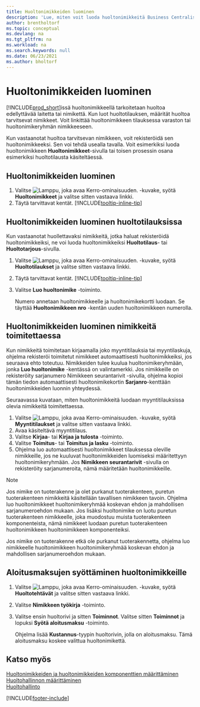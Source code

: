 ```yaml
---
title: Huoltonimikkeiden luominen
description: 'Lue, miten voit luoda huoltonimikkeitä Business Centralissa esimerkiksi huoltotilauksen sisäisesti tai toimitessasi nimikkeitä.'
author: brentholtorf
ms.topic: conceptual
ms.devlang: na
ms.tgt_pltfrm: na
ms.workload: na
ms.search.keywords: null
ms.date: 06/23/2021
ms.author: bholtorf
---
```

# <a name="create-service-items"></a>Huoltonimikkeiden luominen

[!INCLUDE[prod_short](includes/prod_short.md)]issä huoltonimikkeellä tarkoitetaan huoltoa edellyttävää laitetta tai nimikettä. Kun luot huoltotilauksen, määrität huoltoa tarvitsevat nimikkeet. Voit linkittää huoltonimikkeen tilauksessa varaston tai huoltonimikeryhmän nimikkeeseen.    

Kun vastaanotat huoltoa tarvitsevan nimikkeen, voit rekisteröidä sen huoltonimikkeeksi. Sen voi tehdä usealla tavalla. Voit esimerkiksi luoda huoltonimikkeen **Huoltonimikkeet**-sivulla tai toisen prosessin osana esimerkiksi huoltotilausta käsiteltäessä.   

## <a name="to-create-a-service-item"></a>Huoltonimikkeiden luominen

1. Valitse ![Lamppu, joka avaa Kerro-ominaisuuden.](media/ui-search/search_small.png "Kerro, mitä haluat tehdä") -kuvake, syötä **Huoltonimikkeet** ja valitse sitten vastaava linkki.
2. Täytä tarvittavat kentät. [!INCLUDE[tooltip-inline-tip](includes/tooltip-inline-tip_md.md)]  

## <a name="to-create-service-items-within-a-service-order"></a>Huoltonimikkeiden luominen huoltotilauksissa

Kun vastaanotat huollettavaksi nimikkeitä, jotka haluat rekisteröidä huoltonimikkeiksi, ne voi luoda huoltonimikkeiksi **Huoltotilaus**- tai **Huoltotarjous**-sivulla.  

1. Valitse ![Lamppu, joka avaa Kerro-ominaisuuden.](media/ui-search/search_small.png "Kerro, mitä haluat tehdä") -kuvake, syötä **Huoltotilaukset** ja valitse sitten vastaava linkki.  
2. Täytä tarvittavat kentät. [!INCLUDE[tooltip-inline-tip](includes/tooltip-inline-tip_md.md)]  
3. Valitse **Luo huoltonimike** -toiminto.  

    Numero annetaan huoltonimikkeelle ja huoltonimikekortti luodaan. Se täyttää **Huoltonimikkeen nro** -kentän uuden huoltonimikkeen numerolla.

## <a name="to-create-a-service-item-when-shipping-items"></a>Huoltonimikkeiden luominen nimikkeitä toimitettaessa

Kun nimikkeitä toimitetaan kirjaamalla joko myyntitilauksia tai myyntilaskuja, ohjelma rekisteröi toimitetut nimikkeet automaattisesti huoltonimikkeiksi, jos seuraava ehto toteutuu. Nimikkeiden tulee kuulua huoltonimikeryhmään, jonka **Luo huoltonimike** -kentässä on valintamerkki. Jos nimikkeille on rekisteröity sarjanumero Nimikkeen seurantarivit -sivulla, ohjelma kopioi tämän tiedon automaattisesti huoltonimikekortin **Sarjanro**-kenttään huoltonimikkeiden luonnin yhteydessä.  

Seuraavassa kuvataan, miten huoltonimikkeitä luodaan myyntitilauksissa olevia nimikkeitä toimitettaessa.  

1. Valitse ![Lamppu, joka avaa Kerro-ominaisuuden.](media/ui-search/search_small.png "Kerro, mitä haluat tehdä") -kuvake, syötä **Myyntitilaukset** ja valitse sitten vastaava linkki.  
2. Avaa käsiteltävä myyntitilaus.  
3. Valitse **Kirjaa**- tai **Kirjaa ja tulosta** -toiminto.  
4. Valitse **Toimitus**- tai **Toimitus ja lasku** -toiminto.  
5. Ohjelma luo automaattisesti huoltonimikkeet tilauksessa oleville nimikkeille, jos ne kuuluvat huoltonimikkeiden luomiseksi määritettyyn huoltonimikeryhmään. Jos **Nimikkeen seurantarivit** -sivulla on rekisteröity sarjanumeroita, nämä määritetään huoltonimikkeille.  

> [!NOTE]  
>  Jos nimike on tuoterakenne ja olet purkanut tuoterakenteen, puretun tuoterakenteen nimikkeitä käsitellään tavallisen nimikkeen tavoin. Ohjelma luo huoltonimikkeet huoltonimikeryhmää koskevan ehdon ja mahdollisen sarjanumeroehdon mukaan. Jos lisäksi huoltonimike on luotu puretun tuoterakenteen nimikkeelle, joka muodostuu muista tuoterakenteen komponenteista, nämä nimikkeet luodaan puretun tuoterakenteen huoltonimikkeen huoltonimikkeen komponenteiksi.  
>   
>  Jos nimike on tuoterakenne etkä ole purkanut tuoterakennetta, ohjelma luo nimikkeelle huoltonimikkeen huoltonimikeryhmää koskevan ehdon ja mahdollisen sarjanumeroehdon mukaan.  

## <a name="to-insert-a-starting-fee-for-a-service-item"></a>Aloitusmaksujen syöttäminen huoltonimikkeille

1. Valitse ![Lamppu, joka avaa Kerro-ominaisuuden.](media/ui-search/search_small.png "Kerro, mitä haluat tehdä") -kuvake, syötä **Huoltotehtävät** ja valitse sitten vastaava linkki.
2. Valitse **Nimikkeen työkirja** -toiminto.
3. Valitse ensin huoltorivi ja sitten **Toiminnot**. Valitse sitten **Toiminnot** ja lopuksi **Syötä aloitusmaksu** -toiminto.  

    Ohjelma lisää **Kustannus**-tyypin huoltorivin, jolla on aloitusmaksu. Tämä aloitusmaksu koskee valittua huoltonimikettä.

## <a name="see-also"></a>Katso myös

[Huoltonimikkeiden ja huoltonimikkeiden komponenttien määrittäminen](service-how-setup-service-items.md)  
[Huoltohallinnon määrittäminen](service-setup-service.md)  
[Huoltohallinto](service-service.md)  


[!INCLUDE[footer-include](includes/footer-banner.md)]

